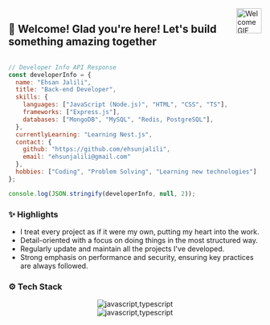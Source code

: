 
<div style="display:flex;">
 <h2>🌟 Welcome! Glad you're here! Let's build something amazing together </h2>  <img src="https://user-images.githubusercontent.com/74038190/213866269-5d00981c-7c98-46d7-8a8e-16f462f15227.gif" alt="Welcome GIF" width="50" height="50"/>
</div>


```js
// Developer Info API Response
const developerInfo = {
  name: "Ehsan Jalili",
  title: "Back-end Developer",
  skills: {
    languages: ["JavaScript (Node.js)", "HTML", "CSS", "TS"],
    frameworks: ["Express.js"],
    databases: ["MongoDB", "MySQL", "Redis, PostgreSQL"],
  },
  currentlyLearning: "Learning Nest.js",
  contact: {
    github: "https://github.com/ehsunjalili",
    email: "ehsunjalili@gmail.com"
  },
  hobbies: ["Coding", "Problem Solving", "Learning new technologies"]
};

console.log(JSON.stringify(developerInfo, null, 2));
```

### ✨ Highlights
- I treat every project as if it were my own, putting my heart into the work.
- Detail-oriented with a focus on doing things in the most structured way.
- Regularly update and maintain all the projects I've developed.
- Strong emphasis on performance and security, ensuring key practices are always followed.

### ⚙️ Tech Stack
<div align = "center">
  
![javascript,typescript](https://skillicons.dev/icons?i=js,ts,nodejs,express)
<br />
![javascript,typescript](https://skillicons.dev/icons?i=postgresql,mongodb,mysql,redis)
</div>
